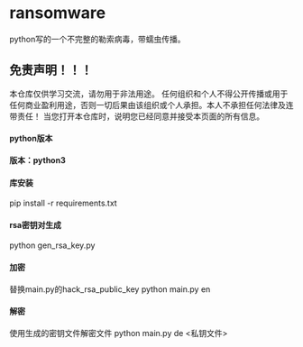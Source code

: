 # ransomware
python写的一个不完整的勒索病毒，带蠕虫传播。

## 免责声明！！！
本仓库仅供学习交流，请勿用于非法用途。
任何组织和个人不得公开传播或用于任何商业盈利用途，否则一切后果由该组织或个人承担。本人不承担任何法律及连带责任！
当您打开本仓库时，说明您已经同意并接受本页面的所有信息。

#### python版本
**版本：python3**

#### 库安装
pip install -r requirements.txt

#### rsa密钥对生成
python gen_rsa_key.py

#### 加密
替换main.py的hack_rsa_public_key
python main.py en

#### 解密
使用生成的密钥文件解密文件
python main.py de <私钥文件>
